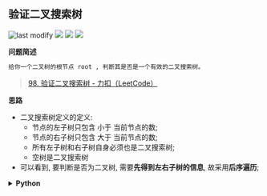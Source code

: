 ## 验证二叉搜索树
<!--START_SECTION:badge-->

![last modify](https://img.shields.io/static/v1?label=last%20modify&message=2025-07-08%2016%3A53%3A13&label_color=gray&color=thistle&style=flat-square)
[![](https://img.shields.io/static/v1?label=&message=%E4%B8%AD%E7%AD%89&label_color=gray&color=yellow&style=flat-square)](../../../README.md#中等)
[![](https://img.shields.io/static/v1?label=&message=LeetCode&label_color=gray&color=green&style=flat-square)](../../../README.md#leetcode)
[![](https://img.shields.io/static/v1?label=&message=%E4%BA%8C%E5%8F%89%E6%A0%91/%E6%A0%91&label_color=gray&color=blue&style=flat-square)](../../../README.md#二叉树树)

<!--END_SECTION:badge-->
<!--info
tags: [二叉树]
source: LeetCode
level: 中等
number: '0098'
name: 验证二叉搜索树
companies: []
-->

<summary><b>问题简述</b></summary>

```txt
给你一个二叉树的根节点 root , 判断其是否是一个有效的二叉搜索树。
```
> [98. 验证二叉搜索树 - 力扣（LeetCode）](https://leetcode-cn.com/problems/validate-binary-search-tree/)

<!-- 
<details><summary><b>详细描述</b></summary>

```txt
```

</details>
-->


<!-- <div align="center"><img src="../../../_assets/xxx.png" height="300" /></div> -->

<summary><b>思路</b></summary>

- 二叉搜索树定义的定义:
    - 节点的左子树只包含 小于 当前节点的数;
    - 节点的右子树只包含 大于 当前节点的数;
    - 所有左子树和右子树自身必须也是二叉搜索树;
    - 空树是二叉搜索树
- 可以看到, 要判断是否为二叉树, 需要**先得到左右子树的信息**, 故采用**后序遍历**;

<details><summary><b>Python</b></summary>

```python
# Definition for a binary tree node.
# class TreeNode:
#     def __init__(self, val=0, left=None, right=None):
#         self.val = val
#         self.left = left
#         self.right = right

class Solution:
    def isValidBST(self, root: TreeNode) -> bool:

        from dataclasses import dataclass

        @dataclass
        class Info:
            is_bst: bool = False        # 当前子树是否为 BST
            max_v: int = float('-inf')     # 当前子树中的最大值
            min_v: int = float('inf')      # 当前子树中的最小值

        def dfs(x):
            if not x:  # 空树是二叉搜索树
                return Info(True)

            # 后序遍历: 先访问左右子树, 这里访问顺序不影响结果
            l, r = dfs(x.left), dfs(x.right)  # 得到左右子树的 info

            max_v = max(x.val, r.max_v)
            min_v = min(x.val, l.min_v)
            is_bst = l.is_bst and r.is_bst and l.max_v < x.val < r.min_v

            return Info(is_bst, max_v, min_v)

        return dfs(root).is_bst
```

</details>

